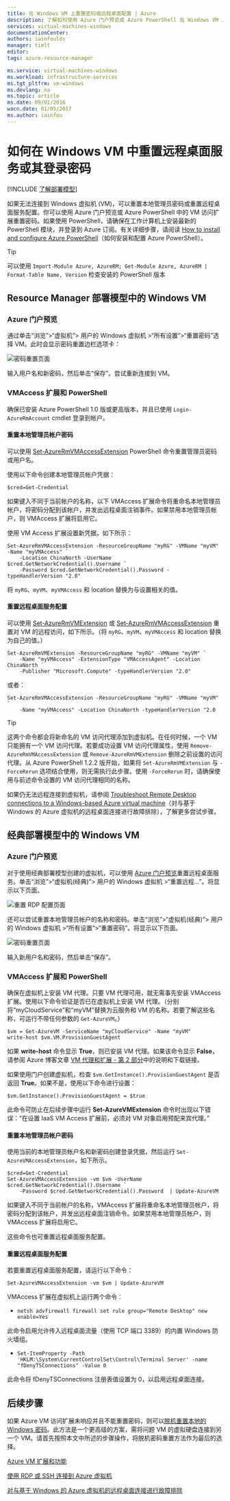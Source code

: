 ```yaml
---
title: 在 Windows VM 上重置密码或远程桌面配置 | Azure
description: 了解如何使用 Azure 门户预览或 Azure PowerShell 在 Windows VM 上重置帐户密码或远程桌面服务。
services: virtual-machines-windows
documentationCenter: 
authors: iainfoulds
manager: timlt
editor: 
tags: azure-resource-manager

ms.service: virtual-machines-windows
ms.workload: infrastructure-services
ms.tgt_pltfrm: vm-windows
ms.devlang: na
ms.topic: article
ms.date: 09/01/2016
wacn.date: 01/05/2017
ms.author: iainfou
---
```


# 如何在 Windows VM 中重置远程桌面服务或其登录密码

[!INCLUDE [了解部署模型](../../includes/learn-about-deployment-models-both-include.md)]

如果无法连接到 Windows 虚拟机 (VM)，可以重置本地管理员密码或重置远程桌面服务配置。你可以使用 Azure 门户预览或 Azure PowerShell 中的 VM 访问扩展重置密码。如果使用 PowerShell，请确保在工作计算机上安装最新的 PowerShell 模块，并登录到 Azure 订阅。有关详细步骤，请阅读 [How to install and configure Azure PowerShell](https://docs.microsoft.com/powershell/azureps-cmdlets-docs)（如何安装和配置 Azure PowerShell）。

> [!TIP]
> 可以使用 `Import-Module Azure, AzureRM; Get-Module Azure, AzureRM | Format-Table Name, Version` 检查安装的 PowerShell 版本

## Resource Manager 部署模型中的 Windows VM

### Azure 门户预览
通过单击“浏览”>“虚拟机”> 用户的 Windows 虚拟机 >“所有设置”>“重置密码”选择 VM。此时会显示密码重置边栏选项卡：

![密码重置页面](./media/virtual-machines-windows-reset-rdp/Portal-RM-PW-Reset-Windows.png)  

输入用户名和新密码，然后单击“保存”。尝试重新连接到 VM。

### VMAccess 扩展和 PowerShell

确保已安装 Azure PowerShell 1.0 版或更高版本，并且已使用 `Login-AzureRmAccount` cmdlet 登录到帐户。

#### **重置本地管理员帐户密码**

可以使用 [Set-AzureRmVMAccessExtension](https://msdn.microsoft.com/zh-cn/library/mt619447.aspx) PowerShell 命令重置管理员密码或用户名。

使用以下命令创建本地管理员帐户凭据：

```
$cred=Get-Credential
```

如果键入不同于当前帐户的名称，以下 VMAccess 扩展命令将重命名本地管理员帐户，将密码分配到该帐户，并发出远程桌面注销事件。如果禁用本地管理员帐户，则 VMAccess 扩展将启用它。

使用 VM Access 扩展设置新凭据，如下所示：

```
Set-AzureRmVMAccessExtension -ResourceGroupName "myRG" -VMName "myVM" -Name "myVMAccess" `
    -Location ChinaNorth -UserName $cred.GetNetworkCredential().Username `
    -Password $cred.GetNetworkCredential().Password -typeHandlerVersion "2.0"
```

将 `myRG`、`myVM`、`myVMAccess` 和 location 替换为与设置相关的值。

#### **重置远程桌面服务配置**

可以使用 [Set-AzureRmVMExtension](https://msdn.microsoft.com/zh-cn/library/mt603745.aspx) 或 [Set-AzureRmVMAccessExtension](https://msdn.microsoft.com/zh-cn/library/mt619447.aspx) 重置对 VM 的远程访问，如下所示。（将 `myRG`、`myVM`、`myVMAccess` 和 location 替换为自己的值。）

```
Set-AzureRmVMExtension -ResourceGroupName "myRG" -VMName "myVM" `
    -Name "myVMAccess" -ExtensionType "VMAccessAgent" -Location ChinaNorth `
    -Publisher "Microsoft.Compute" -typeHandlerVersion "2.0"
```

或者：<br>

```
Set-AzureRmVMAccessExtension -ResourceGroupName "myRG" -VMName "myVM" `
    -Name "myVMAccess" -Location ChinaNorth -typeHandlerVersion "2.0
```

> [!TIP]
> 这两个命令都会将新命名的 VM 访问代理添加到虚拟机。在任何时候，一个 VM 只能拥有一个 VM 访问代理。若要成功设置 VM 访问代理属性，使用 `Remove-AzureRmVMAccessExtension` 或 `Remove-AzureRmVMExtension` 删除之前设置的访问代理。从 Azure PowerShell 1.2.2 版开始，如果将 `Set-AzureRmVMExtension` 与 `-ForceRerun` 选项结合使用，则无需执行此步骤。使用 `-ForceRerun` 时，请确保使用与前述命令设置的 VM 访问代理相同的名称。

如果仍无法远程连接到虚拟机，请参阅 [Troubleshoot Remote Desktop connections to a Windows-based Azure virtual machine](./virtual-machines-windows-troubleshoot-rdp-connection.md)（对与基于 Windows 的 Azure 虚拟机的远程桌面连接进行故障排除），了解更多尝试步骤。

## 经典部署模型中的 Windows VM

### Azure 门户预览

对于使用经典部署模型创建的虚拟机，可以使用 [Azure 门户预览](https://portal.azure.cn)重置远程桌面服务。单击“浏览”>“虚拟机(经典)”> 用户的 Windows 虚拟机 >“重置远程...”。将显示以下页面。

![重置 RDP 配置页面](./media/virtual-machines-windows-reset-rdp/Portal-RDP-Reset-Windows.png)  

还可以尝试重置本地管理员帐户的名称和密码。单击“浏览”>“虚拟机(经典)”> 用户的 Windows 虚拟机 >“所有设置”>“重置密码”。将显示以下页面。

![密码重置页面](./media/virtual-machines-windows-reset-rdp/Portal-PW-Reset-Windows.png)  

输入新用户名和密码，然后单击“保存”。

### VMAccess 扩展和 PowerShell

确保在虚拟机上安装 VM 代理。只要 VM 代理可用，就无需事先安装 VMAccess 扩展。使用以下命令验证是否已在虚拟机上安装 VM 代理。（分别将“myCloudService”和“myVM”替换为云服务和 VM 的名称。若要了解这些名称，可运行不带任何参数的 `Get-AzureVM`。）

```
$vm = Get-AzureVM -ServiceName "myCloudService" -Name "myVM"
write-host $vm.VM.ProvisionGuestAgent
```

如果 **write-host** 命令显示 **True**，则已安装 VM 代理。如果该命令显示 **False**，请参阅 Azure 博客文章 [VM 代理和扩展 - 第 2 部分](https://azure.microsoft.com/zh-cn/blog/vm-agent-and-extensions-part-2/)中的说明和下载链接。

如果使用门户创建虚拟机，检查 `$vm.GetInstance().ProvisionGuestAgent` 是否返回 **True**。如果不是，使用以下命令进行设置：

```
$vm.GetInstance().ProvisionGuestAgent = $true
```

此命令可防止在后续步骤中运行 **Set-AzureVMExtension** 命令时出现以下错误：“在设置 IaaS VM Access 扩展前，必须对 VM 对象启用预配来宾代理。”

#### **重置本地管理员帐户密码**

使用当前的本地管理员帐户名和新密码创建登录凭据，然后运行 `Set-AzureVMAccessExtension`，如下所示。

```
$cred=Get-Credential
Set-AzureVMAccessExtension -vm $vm -UserName $cred.GetNetworkCredential().Username `
    -Password $cred.GetNetworkCredential().Password  | Update-AzureVM
```

如果键入不同于当前帐户的名称，VMAccess 扩展将重命名本地管理员帐户，将密码分配到该帐户，并发出远程桌面注销命令。如果禁用本地管理员帐户，则 VMAccess 扩展将启用它。

这些命令也可重置远程桌面服务配置。

#### **重置远程桌面服务配置**

若要重置远程桌面服务配置，请运行以下命令：

```
Set-AzureVMAccessExtension -vm $vm | Update-AzureVM
```

VMAccess 扩展在虚拟机上运行两个命令：

- `netsh advfirewall firewall set rule group="Remote Desktop" new enable=Yes`  

此命令启用允许传入远程桌面流量（使用 TCP 端口 3389）的内置 Windows 防火墙组。

- `Set-ItemProperty -Path 'HKLM:\System\CurrentControlSet\Control\Terminal Server' -name "fDenyTSConnections" -Value 0`  

此命令将 fDenyTSConnections 注册表值设置为 0，以启用远程桌面连接。

## 后续步骤

如果 Azure VM 访问扩展未响应并且不能重置密码，则可以[脱机重置本地的 Windows 密码](./virtual-machines-windows-reset-local-password-without-agent.md)。此方法是一个更高级的方案，需将问题 VM 的虚拟硬盘连接到另一个 VM。请首先按照本文中所述的步骤操作，将脱机密码重置方法作为最后的选择。

[Azure VM 扩展和功能](./virtual-machines-windows-extensions-features.md)

[使用 RDP 或 SSH 连接到 Azure 虚拟机](./virtual-machines-linux-azure-overview.md)

[对与基于 Windows 的 Azure 虚拟机的远程桌面连接进行故障排除](./virtual-machines-windows-troubleshoot-rdp-connection.md)

<!---HONumber=Mooncake_1121_2016-->